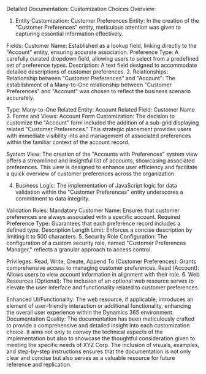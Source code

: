 Detailed Documentation:
Customization Choices Overview:
1. Entity Customization:
Customer Preferences Entity:
In the creation of the "Customer Preferences" entity, meticulous attention was given to capturing essential information effectively.

Fields:
Customer Name: Established as a lookup field, linking directly to the "Account" entity, ensuring accurate association.
Preference Type: A carefully curated dropdown field, allowing users to select from a predefined set of preference types.
Description: A text field designed to accommodate detailed descriptions of customer preferences.
2. Relationships:
Relationship between "Customer Preferences" and "Account":
The establishment of a Many-to-One relationship between "Customer Preferences" and "Account" was chosen to reflect the business scenario accurately.

Type: Many-to-One
Related Entity: Account
Related Field: Customer Name
3. Forms and Views:
Account Form Customization:
The decision to customize the "Account" form included the addition of a sub-grid displaying related "Customer Preferences." This strategic placement provides users with immediate visibility into and management of associated preferences within the familiar context of the account record.

System View:
The creation of the "Accounts with Preferences" system view offers a streamlined and insightful list of accounts, showcasing associated preferences. This view is designed to enhance user efficiency and facilitate a quick overview of customer preferences across the organization.

4. Business Logic:
The implementation of JavaScript logic for data validation within the "Customer Preferences" entity underscores a commitment to data integrity.

Validation Rules:
Mandatory Customer Name: Ensures that customer preferences are always associated with a specific account.
Required Preference Type: Guarantees that each preference record includes a defined type.
Description Length Limit: Enforces a concise description by limiting it to 500 characters.
5. Security Role Configuration:
The configuration of a custom security role, named "Customer Preferences Manager," reflects a granular approach to access control.

Privileges:
Read, Write, Create, Append To (Customer Preferences): Grants comprehensive access to managing customer preferences.
Read (Account): Allows users to view account information in alignment with their role.
6. Web Resources (Optional):
The inclusion of an optional web resource serves to elevate the user interface and functionality related to customer preferences.

Enhanced UI/Functionality: The web resource, if applicable, introduces an element of user-friendly interaction or additional functionality, enhancing the overall user experience within the Dynamics 365 environment.
Documentation Quality:
The documentation has been meticulously crafted to provide a comprehensive and detailed insight into each customization choice. It aims not only to convey the technical aspects of the implementation but also to showcase the thoughtful consideration given to meeting the specific needs of XYZ Corp. The inclusion of visuals, examples, and step-by-step instructions ensures that the documentation is not only clear and concise but also serves as a valuable resource for future reference and replication.
